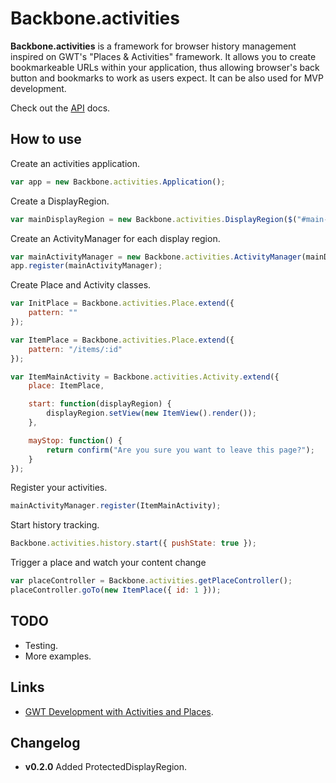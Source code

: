 Backbone.activities
===================

**Backbone.activities** is a framework for browser history management inspired
on GWT's "Places & Activities" framework. It allows you to create bookmarkeable URLs
within your application, thus allowing browser's back button and bookmarks to 
work as users expect. It can be also used for MVP development.

Check out the [API](https://github.com/ignacioola/backbone.activities/wiki)
docs.

## How to use

Create an activities application.

```javascript
var app = new Backbone.activities.Application();
```

Create a DisplayRegion.

```javascript
var mainDisplayRegion = new Backbone.activities.DisplayRegion($("#main-region"));
```

Create an ActivityManager for each display region.

```javascript
var mainActivityManager = new Backbone.activities.ActivityManager(mainDisplayRegion);
app.register(mainActivityManager);
```

Create Place and Activity classes.

```javascript
var InitPlace = Backbone.activities.Place.extend({
    pattern: ""
});

var ItemPlace = Backbone.activities.Place.extend({
    pattern: "/items/:id"
});

var ItemMainActivity = Backbone.activities.Activity.extend({
    place: ItemPlace,

    start: function(displayRegion) { 
        displayRegion.setView(new ItemView().render());
    },

    mayStop: function() {
        return confirm("Are you sure you want to leave this page?");
    }
});
```

Register your activities.

```javascript
mainActivityManager.register(ItemMainActivity);
```

Start history tracking.

```javascript
Backbone.activities.history.start({ pushState: true });
```

Trigger a place and watch your content change

```javascript
var placeController = Backbone.activities.getPlaceController();
placeController.goTo(new ItemPlace({ id: 1 }));
```

## TODO

* Testing.
* More examples.

## Links

* [GWT Development with Activities and Places](https://developers.google.com/web-toolkit/doc/latest/DevGuideMvpActivitiesAndPlaces).

## Changelog

* **v0.2.0** Added ProtectedDisplayRegion.

